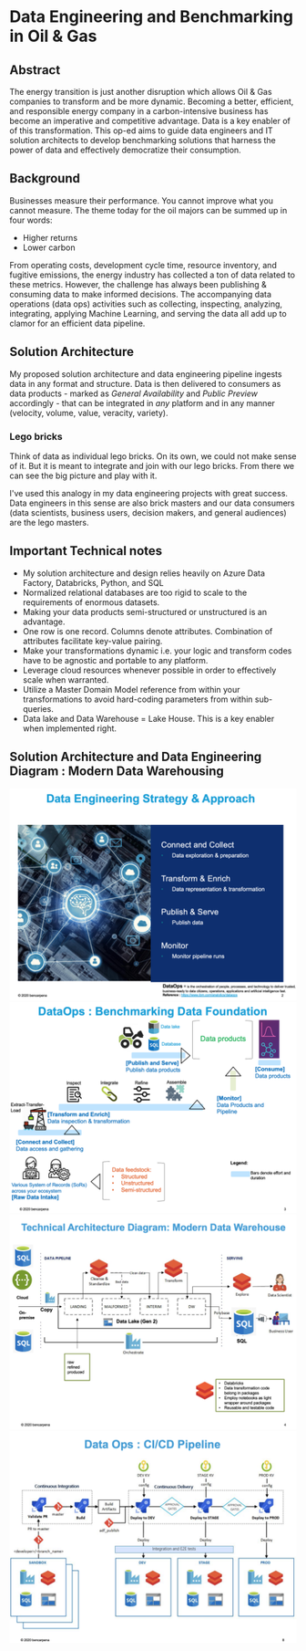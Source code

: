 # Data Engineering and Benchmarking in Oil & Gas

## Abstract
The energy transition is just another disruption which allows Oil & Gas companies to transform and be more dynamic. Becoming a better, efficient, and responsible energy company in a carbon-intensive business has become an imperative and competitive advantage. Data is a key enabler of of this transformation. This op-ed aims to guide data engineers and IT solution architects to develop benchmarking solutions that harness the power of data and effectively democratize their consumption.

## Background
Businesses measure their performance. You cannot improve what you cannot measure. The theme today for the oil majors can be summed up in four words:
- Higher returns
- Lower carbon

From operating costs, development cycle time, resource inventory, and fugitive emissions, the energy industry has collected a ton of data related to these metrics. However, the challenge has always been publishing & consuming data to make informed decisions. The accompanying data operations (data ops) activities such as collecting, inspecting, analyzing, integrating, applying Machine Learning, and serving the data all add up to clamor for an efficient data pipeline. 

## Solution Architecture
My proposed solution architecture and data engineering pipeline ingests data in any format and structure. Data is then delivered to consumers as data products - marked as *General Availability* and *Public Preview* accordingly - that can be integrated in *any* platform and in any manner (velocity, volume, value, veracity, variety).

### Lego bricks
Think of data as individual lego bricks. On its own, we could not make sense of it. But it is meant to integrate and join with our lego bricks. From there we can see the big picture and play with it.

I've used this analogy in my data engineering projects with great success. Data engineers in this sense are also brick masters and our data consumers (data scientists, business users, decision makers, and general audiences) are the lego masters. 


## Important Technical notes
- My solution architecture and design relies heavily on Azure Data Factory, Databricks, Python, and SQL
- Normalized relational databases are too rigid to scale to the requirements of enormous datasets.
- Making your data products semi-structured or unstructured is an advantage.
- One row is one record. Columns denote attributes. Combination of attributes facilitate key-value pairing.
- Make your transformations dynamic i.e. your logic and transform codes have to be agnostic and portable to any platform.
- Leverage cloud resources whenever possible in order to effectively scale when warranted.
- Utilize a Master Domain Model reference from within your transformations to avoid hard-coding parameters from within sub-queries.
- Data lake and Data Warehouse = Lake House. This is a key enabler when implemented right.


## Solution Architecture and Data Engineering Diagram : Modern Data Warehousing
![Strategy and Approach](https://github.com/bencarpena/dataengineering/blob/main/.attachments/strategy-approach.png)
![Solution Architecture and Data Pipeline](https://github.com/bencarpena/dataengineering/blob/main/.attachments/modern-data-warehouse-dataops.png)
![Technical Component Diagram](https://github.com/bencarpena/dataengineering/blob/main/.attachments/tech_diagram.png)
![CI/CD Pipeline](https://github.com/bencarpena/dataengineering/blob/main/.attachments/dataops_cicd.png)

